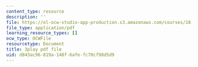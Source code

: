 ```yaml
---
content_type: resource
description: ''
file: https://ol-ocw-studio-app-production.s3.amazonaws.com/courses/18-065-matrix-methods-in-data-analysis-signal-processing-and-machine-learning-spring-2018/d843ac96819a148f6afefc70cf98d5d9_Xa2jPbURTjQ.pdf
file_type: application/pdf
learning_resource_types: []
ocw_type: OCWFile
resourcetype: Document
title: 3play pdf file
uid: d843ac96-819a-148f-6afe-fc70cf98d5d9
---
```


